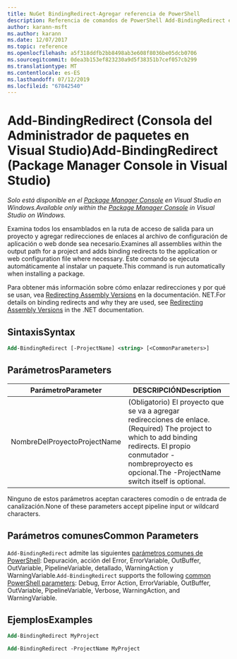 ```yaml
---
title: NuGet BindingRedirect-Agregar referencia de PowerShell
description: Referencia de comandos de PowerShell Add-BindingRedirect en la consola de administrador de paquetes de NuGet en Visual Studio.
author: karann-msft
ms.author: karann
ms.date: 12/07/2017
ms.topic: reference
ms.openlocfilehash: a5f318ddfb2bb8498ab3e608f8036be05dcb0706
ms.sourcegitcommit: 0dea3b153ef823230a9d5f38351b7cef057cb299
ms.translationtype: MT
ms.contentlocale: es-ES
ms.lasthandoff: 07/12/2019
ms.locfileid: "67842540"
---
```

# <a name="add-bindingredirect-package-manager-console-in-visual-studio"></a><span data-ttu-id="c1856-103">Add-BindingRedirect (Consola del Administrador de paquetes en Visual Studio)</span><span class="sxs-lookup"><span data-stu-id="c1856-103">Add-BindingRedirect (Package Manager Console in Visual Studio)</span></span>

<span data-ttu-id="c1856-104">*Solo está disponible en el [Package Manager Console](package-manager-console.md) en Visual Studio en Windows.*</span><span class="sxs-lookup"><span data-stu-id="c1856-104">*Available only within the [Package Manager Console](package-manager-console.md) in Visual Studio on Windows.*</span></span>

<span data-ttu-id="c1856-105">Examina todos los ensamblados en la ruta de acceso de salida para un proyecto y agregar redirecciones de enlaces al archivo de configuración de aplicación o web donde sea necesario.</span><span class="sxs-lookup"><span data-stu-id="c1856-105">Examines all assemblies within the output path for a project and adds binding redirects to the application or web configuration file where necessary.</span></span> <span data-ttu-id="c1856-106">Este comando se ejecuta automáticamente al instalar un paquete.</span><span class="sxs-lookup"><span data-stu-id="c1856-106">This command is run automatically when installing a package.</span></span>

<span data-ttu-id="c1856-107">Para obtener más información sobre cómo enlazar redirecciones y por qué se usan, vea [Redirecting Assembly Versions](/dotnet/framework/configure-apps/redirect-assembly-versions) en la documentación. NET.</span><span class="sxs-lookup"><span data-stu-id="c1856-107">For details on binding redirects and why they are used, see [Redirecting Assembly Versions](/dotnet/framework/configure-apps/redirect-assembly-versions) in the .NET documentation.</span></span>

## <a name="syntax"></a><span data-ttu-id="c1856-108">Sintaxis</span><span class="sxs-lookup"><span data-stu-id="c1856-108">Syntax</span></span>

```ps
Add-BindingRedirect [-ProjectName] <string> [<CommonParameters>]
```

## <a name="parameters"></a><span data-ttu-id="c1856-109">Parámetros</span><span class="sxs-lookup"><span data-stu-id="c1856-109">Parameters</span></span>

| <span data-ttu-id="c1856-110">Parámetro</span><span class="sxs-lookup"><span data-stu-id="c1856-110">Parameter</span></span> | <span data-ttu-id="c1856-111">DESCRIPCIÓN</span><span class="sxs-lookup"><span data-stu-id="c1856-111">Description</span></span> |
| --- | --- |
| <span data-ttu-id="c1856-112">NombreDelProyecto</span><span class="sxs-lookup"><span data-stu-id="c1856-112">ProjectName</span></span> | <span data-ttu-id="c1856-113">(Obligatorio) El proyecto que se va a agregar redirecciones de enlace.</span><span class="sxs-lookup"><span data-stu-id="c1856-113">(Required) The project to which to add binding redirects.</span></span> <span data-ttu-id="c1856-114">El propio conmutador - nombreproyecto es opcional.</span><span class="sxs-lookup"><span data-stu-id="c1856-114">The -ProjectName switch itself is optional.</span></span> |

<span data-ttu-id="c1856-115">Ninguno de estos parámetros aceptan caracteres comodín o de entrada de canalización.</span><span class="sxs-lookup"><span data-stu-id="c1856-115">None of these parameters accept pipeline input or wildcard characters.</span></span>

## <a name="common-parameters"></a><span data-ttu-id="c1856-116">Parámetros comunes</span><span class="sxs-lookup"><span data-stu-id="c1856-116">Common Parameters</span></span>

<span data-ttu-id="c1856-117">`Add-BindingRedirect` admite las siguientes [parámetros comunes de PowerShell](http://go.microsoft.com/fwlink/?LinkID=113216): Depuración, acción del Error, ErrorVariable, OutBuffer, OutVariable, PipelineVariable, detallado, WarningAction y WarningVariable.</span><span class="sxs-lookup"><span data-stu-id="c1856-117">`Add-BindingRedirect` supports the following [common PowerShell parameters](http://go.microsoft.com/fwlink/?LinkID=113216): Debug, Error Action, ErrorVariable, OutBuffer, OutVariable, PipelineVariable, Verbose, WarningAction, and WarningVariable.</span></span>

## <a name="examples"></a><span data-ttu-id="c1856-118">Ejemplos</span><span class="sxs-lookup"><span data-stu-id="c1856-118">Examples</span></span>

```ps
Add-BindingRedirect MyProject

Add-BindingRedirect -ProjectName MyProject
```